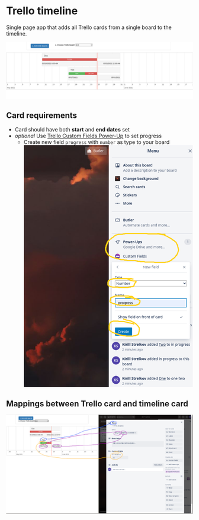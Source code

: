 # Trello timeline

Single page app that adds all Trello cards from a single board to the timeline.

![Trello timeline image](./docs/trello-timeline.png "Trello timeline")

## Card requirements

- Card should have both **start** and **end dates** set
- _optional_ Use [Trello Custom Fields Power-Up](https://trello.com/power-ups/56d5e249a98895a9797bebb9/custom-fields) to set progress
  - Create new field `progress` with `number` as type to your board ![new field](./docs/trello_new_field.png "new field")

## Mappings between Trello card and timeline card

![new field](./docs/mapping.png "new field")
